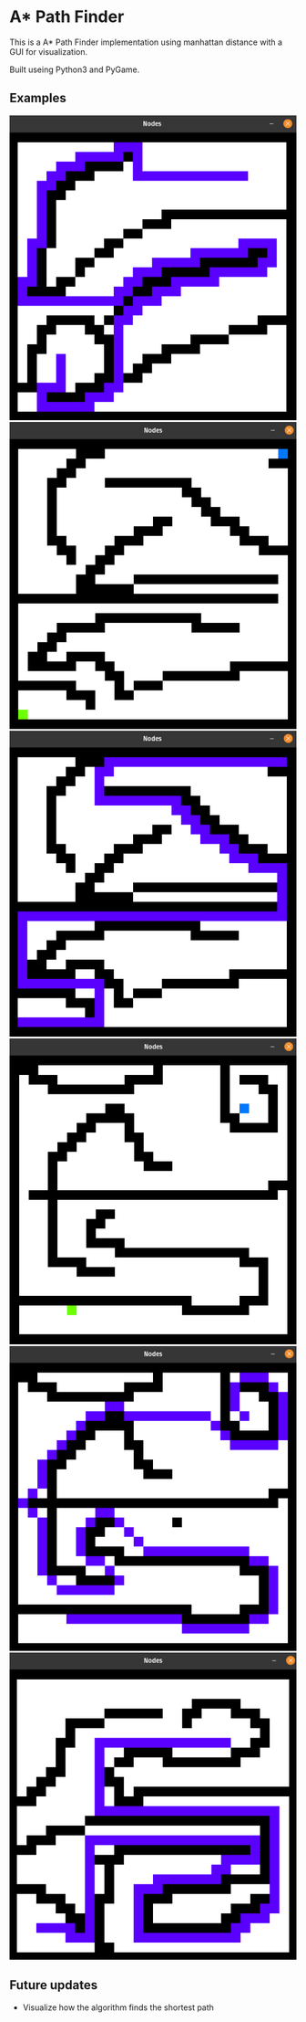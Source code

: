 # A* Path Finder
This is a A* Path Finder implementation using manhattan distance with a GUI for visualization.

Built useing Python3 and PyGame.

## Examples
<img src="/Photos/Example.png">
<img src="/Photos/Example2.png">
<img src="/Photos/Example3.png">
<img src="/Photos/Example4.png">
<img src="/Photos/Example5.png">
<img src="/Photos/Example6.png">


## Future updates
- Visualize how the algorithm finds the shortest path
